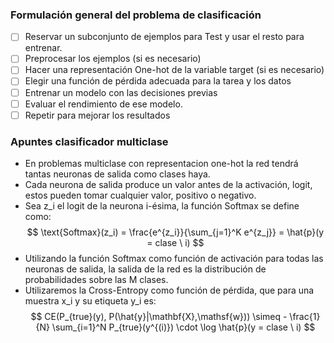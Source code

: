 ### Formulación general del problema de clasificación

- [ ] Reservar un subconjunto de ejemplos para Test y usar el resto para entrenar.
- [ ] Preprocesar los ejemplos (si es necesario)
- [ ] Hacer una representación One-hot de la variable target (si es necesario)
- [ ] Elegir una función de pérdida adecuada para la tarea y los datos
- [ ] Entrenar un modelo con las decisiones previas
- [ ] Evaluar el rendimiento de ese modelo.
- [ ] Repetir para mejorar los resultados

### Apuntes clasificador multiclase

- En problemas multiclase con representacion one-hot la red tendrá tantas neuronas de salida como clases haya.
- Cada neurona de salida produce un valor antes de la activación, logit, estos pueden tomar cualquier valor, positivo o negativo.
- Sea z_i el logit de la neurona i-ésima, la función Softmax se define como:
$$ \text{Softmax}(z_i) = \frac{e^{z_i}}{\sum_{j=1}^K e^{z_j}} = \hat{p}(y = clase \ i) $$
- Utilizando la función Softmax como función de activación para todas las neuronas de salida, la salida de la red es la distribución de probabilidades sobre las M clases.
- Utilizaremos la Cross-Entropy como función de pérdida, que para una muestra x_i y su etiqueta y_i es:
$$ CE(P_{true}(y), P(\hat{y}|\mathbf{X},\mathsf{w})) \simeq - \frac{1}{N} \sum_{i=1}^N P_{true}(y^{(i)}) \cdot \log \hat{p}(y = clase \ i) $$
